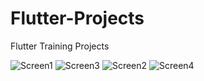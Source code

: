 # Flutter-Projects
Flutter Training Projects
 
![Screen1](https://user-images.githubusercontent.com/75245583/157661271-2ab711f2-57c4-4b18-a0dc-f2f4e8fcb574.PNG)
![Screen3](https://user-images.githubusercontent.com/75245583/157661278-92f2d049-e5c8-4a2c-a8b9-c7ea92b96dee.PNG)
![Screen2](https://user-images.githubusercontent.com/75245583/157661283-c71265a4-a0a7-4545-ba1f-7718012f26e3.PNG)
![Screen4](https://user-images.githubusercontent.com/75245583/157661284-a9568d9f-5192-496a-a9fd-e283548388a8.PNG)
